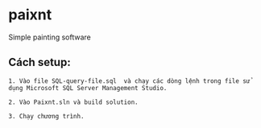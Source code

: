 # paixnt
Simple painting software

## Cách setup:  
    1. Vào file SQL-query-file.sql  và chạy các dòng lệnh trong file sử dụng Microsoft SQL Server Management Studio. 

    2. Vào Paixnt.sln và build solution.

    3. Chạy chương trình.